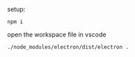setup:
```
npm i
```


open the workspace file in vscode

```sh
./node_modules/electron/dist/electron .
```

